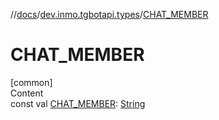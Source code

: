 //[docs](../../index.md)/[dev.inmo.tgbotapi.types](index.md)/[CHAT_MEMBER](-c-h-a-t_-m-e-m-b-e-r.md)



# CHAT_MEMBER  
[common]  
Content  
const val [CHAT_MEMBER](-c-h-a-t_-m-e-m-b-e-r.md): [String](https://kotlinlang.org/api/latest/jvm/stdlib/kotlin/-string/index.html)  



